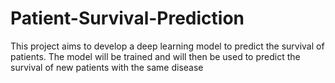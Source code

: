 # Patient-Survival-Prediction
This project aims to develop a deep learning model to predict the survival of patients. The model will be trained and will then be used to predict the survival of new patients with the same disease
